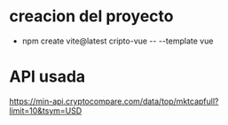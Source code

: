 # creacion del proyecto
- npm create vite@latest cripto-vue -- --template vue

# API usada 
https://min-api.cryptocompare.com/data/top/mktcapfull?limit=10&tsym=USD